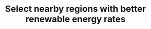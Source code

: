 ---
layout:     tactic
title:      "Select nearby regions with better renewable energy rates"
tags:       locality energy-footprint
t-sort:     "Awesome Tactic"
t-type:     "Architectural Tactic"
categories: resource-allocation
t-description: "Regions with high renewable energy rates can be selected to reduce the energy footprint of cloud instances. Many cloud providers are transparent regarding the energy sources and allow users to select regions based on the amount of generated renewable energy. For example, GCP introduces a dashboard to chose a cloud region according to the lowest CO2 footprint. Note that regions with higher renewable energy rates could be more costly."
t-participant: "Cloud consumer"
t-artifact: "Cloud resources"
t-context: "Public cloud"
t-feature: "Region"
t-intent: "Making green choices when selecting cloud regions"
t-targetQA: "Carbon footprint"
t-relatedQA:
t-measuredimpact:
t-source: "Master Thesis “Architectural Tactics to Optimize Software for Energy Efficiency in the Public Cloud” by Sophie Vos"
t-source-doi: "NA"
---